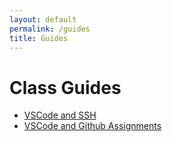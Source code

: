 ```yaml
---
layout: default
permalink: /guides
title: Guides
---
```


# Class Guides

* [VSCode and SSH](/guides/vscode-ssh)
* [VSCode and Github Assignments](/guides/vscode-git)

